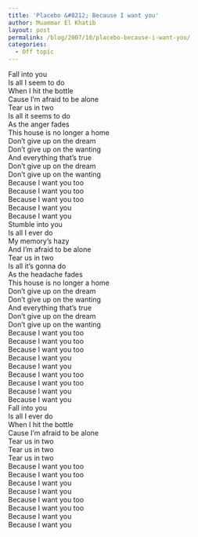 ```yaml
---
title: 'Placebo &#8212; Because I want you'
author: Muammar El Khatib
layout: post
permalink: /blog/2007/10/placebo-because-i-want-you/
categories:
  - Off topic
---
```

  
Fall into you  
Is all I seem to do  
When I hit the bottle  
Cause I&#8217;m afraid to be alone  
Tear us in two  
Is all it seems to do  
As the anger fades  
This house is no longer a home  
Don&#8217;t give up on the dream  
Don&#8217;t give up on the wanting  
And everything that&#8217;s true  
Don&#8217;t give up on the dream  
Don&#8217;t give up on the wanting  
Because I want you too  
Because I want you too  
Because I want you too  
Because I want you  
Because I want you  
Stumble into you  
Is all I ever do  
My memory&#8217;s hazy  
And I&#8217;m afraid to be alone  
Tear us in two  
Is all it&#8217;s gonna do  
As the headache fades  
This house is no longer a home  
Don&#8217;t give up on the dream  
Don&#8217;t give up on the wanting  
And everything that&#8217;s true  
Don&#8217;t give up on the dream  
Don&#8217;t give up on the wanting  
Because I want you too  
Because I want you too  
Because I want you too  
Because I want you  
Because I want you  
Because I want you too  
Because I want you too  
Because I want you  
Because I want you  
Fall into you  
Is all I ever do  
When I hit the bottle  
Cause I&#8217;m afraid to be alone  
Tear us in two  
Tear us in two  
Tear us in two  
Because I want you too  
Because I want you too  
Because I want you  
Because I want you  
Because I want you too  
Because I want you too  
Because I want you  
Because I want you